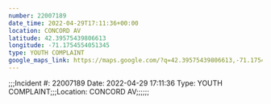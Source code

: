 ```yaml
---
number: 22007189
date_time: 2022-04-29T17:11:36+00:00
location: CONCORD AV
latitude: 42.39575439806613
longitude: -71.1754554051345
type: YOUTH COMPLAINT
google_maps_link: https://maps.google.com/?q=42.39575439806613,-71.1754554051345
---
```


;;;Incident #: 22007189  Date: 2022-04-29 17:11:36   Type: YOUTH COMPLAINT;;;Location: CONCORD AV;;;;;;
